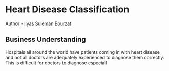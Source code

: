 # Heart Disease Classification 
Author - [Ilyas Suleman Bourzat](https://github.com/bourzat)
## Business Understanding 
Hospitals all around the world have patients coming in with heart disease and not all doctors are adequately experienced to diagnose them correctly. This is difficult for doctors to diagnose especiall
